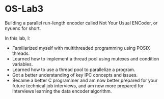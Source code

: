 # OS-Lab3
Building a parallel run-length encoder called Not Your Usual ENCoder, or nyuenc for short.

In this lab, I:
- Familiarized myself with multithreaded programming using POSIX threads.
- Learned how to implement a thread pool using mutexes and condition variables.
- Learned how to use a thread pool to parallelize a program.
- Got a better understanding of key IPC concepts and issues.
- Became a better C programmer and am now better prepared for your future technical job interviews, and am now more prepared for interviews learning the data encoder algorithm.


